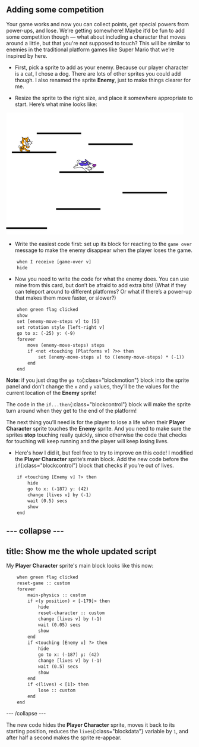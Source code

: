## Adding some competition

Your game works and now you can collect points, get special powers from power-ups, and lose. We’re getting somewhere! Maybe it’d be fun to add some competition though — what about including a character that moves around a little, but that you're not supposed to touch? This will be similar to enemies in the traditional platform games like Super Mario that we’re inspired by here.

+ First, pick a sprite to add as your enemy. Because our player character is a cat, I chose a dog. There are lots of other sprites you could add though. I also renamed the sprite **Enemy**, just to make things clearer for me.

+ Resize the sprite to the right size, and place it somewhere appropriate to start. Here’s what mine looks like: 

![The dog enemy sprite](images/enemySprite.png)

+ Write the easiest code first: set up its block for reacting to the `game over` message to make the enemy disappear when the player loses the game. 

```blocks
    when I receive [game-over v]
    hide
```

+ Now you need to write the code for what the enemy does. You can use mine from this card, but don’t be afraid to add extra bits! (What if they can teleport around to different platforms? Or what if there’s a power-up that makes them move faster, or slower?) 

```blocks
    when green flag clicked
    show
    set [enemy-move-steps v] to [5]
    set rotation style [left-right v]
    go to x: (-25) y: (-9)
    forever
        move (enemy-move-steps) steps
        if <not <touching [Platforms v] ?>> then
            set [enemy-move-steps v] to ((enemy-move-steps) * (-1))
        end
    end
```

**Note**: if you just drag the `go to`{:class="blockmotion"} block into the sprite panel and don’t change the `x` and `y` values, they’ll be the values for the current location of the **Enemy** sprite!
 
The code in the `if...then`{:class="blockcontrol"} block will make the sprite turn around when they get to the end of the platform!

The next thing you’ll need is for the player to lose a life when their **Player Character** sprite touches the **Enemy** sprite. And you need to make sure the sprites **stop** touching really quickly, since otherwise the code that checks for touching will keep running and the player will keep losing lives. 

+ Here's how I did it, but feel free to try to improve on this code! I modified the **Player Character** sprite’s main block. Add the new code before the `if`{:class="blockcontrol"} block that checks if you're out of lives.

```blocks
    if <touching [Enemy v] ?> then
        hide
        go to x: (-187) y: (42)
        change [lives v] by (-1)
        wait (0.5) secs
        show
    end
```

--- collapse ---
---
title: Show me the whole updated script
---

My **Player Character** sprite's main block looks like this now:

```blocks
    when green flag clicked
    reset-game :: custom
    forever
        main-physics :: custom
        if <(y position) < [-179]> then
            hide
            reset-character :: custom
            change [lives v] by (-1)
            wait (0.05) secs
            show
        end
        if <touching [Enemy v] ?> then
            hide
            go to x: (-187) y: (42)
            change [lives v] by (-1)
            wait (0.5) secs
            show
        end
        if <(lives) < [1]> then
            lose :: custom
        end
    end
```

--- /collapse ---

The new code hides the **Player Character** sprite, moves it back to its starting position, reduces the `lives`{:class="blockdata"} variable by `1`, and after half a second makes the sprite re-appear.
